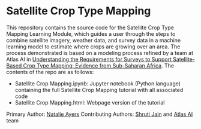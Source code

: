 # Satellite Crop Type Mapping
  
This repository contains the source code for the Satellite Crop Type Mapping Learning Module, which guides a user through the steps to combine satellite imagery, weather data, and survey data in a machine learning model to estimate where crops are growing over an area. The process demonstrated is based on a modeling process refined by a team at Atlas AI in [Understanding the Requirements for Surveys to Support Satellite-Based Crop Type Mapping: Evidence from Sub-Saharan Africa](https://doi.org/10.1596/1813-9450-9609). The contents of the repo are as follows:  
  
* Satellite Crop Mapping.ipynb: Jupyter notebook (Python language) containing the full Satellite Crop Mapping tutorial with all associated code
* Satellite Crop Mapping.html: Webpage version of the tutorial

Primary Author: [Natalie Ayers](https://github.com/natalie-ayers)
Contributing Authors: [Shruti Jain](https://github.com/shrutijain90) and [Atlas AI](https://www.atlasai.co/) team

